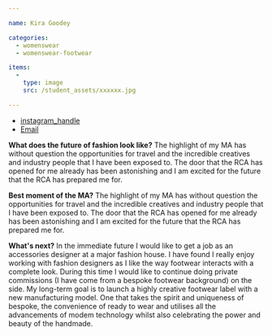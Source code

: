 ```yaml
---

name: Kira Goodey

categories:
  - womenswear
  - womenswear-footwear

items:
  -
    type: image
    src: /student_assets/xxxxxx.jpg

---
```


* [instagram_handle](https://www.instagram.com/kiragoodeyfootwear/)
* [Email](mailto:kira.goodey@network.rca.ac.uk)

**What does the future of fashion look like?**
The highlight of my MA has without question the opportunities for travel and the incredible creatives and industry people that I have been exposed to. The door that the RCA has opened for me already has been astonishing and I am excited for the future that the RCA has prepared me for.

**Best moment of the MA?**
The highlight of my MA has without question the opportunities for travel and the incredible creatives and industry people that I have been exposed to. The door that the RCA has opened for me already has been astonishing and I am excited for the future that the RCA has prepared me for.

**What's next?**
In the immediate future I would like to get a job as an accessories designer at a major fashion house. I have found I really enjoy working with fashion designers as I like the way footwear interacts with a complete look. During this time I would like to continue doing private commissions (I have come from a bespoke footwear background) on the side. My long-term goal is to launch a highly creative footwear label with a new manufacturing model. One that takes the spirit and uniqueness of bespoke, the convenience of ready to wear and utilises all the advancements of modem technology whilst also celebrating the power and beauty of the handmade.
